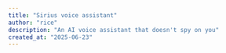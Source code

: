 ```yaml
---
title: "Sirius voice assistant"
author: "rice"
description: "An AI voice assistant that doesn't spy on you"
created_at: "2025-06-23"
---
```

